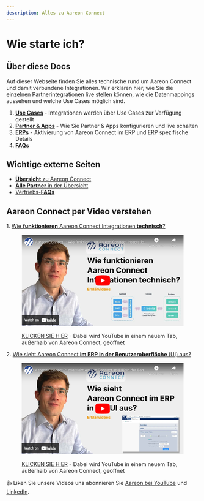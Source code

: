 ```yaml
---
description: Alles zu Aareon Connect
---
```


# Wie starte ich?

## Über diese Docs

Auf dieser Webseite finden Sie alles technische rund um Aareon Connect und damit verbundene Integrationen. Wir erklären hier, wie Sie die einzelnen Partnerintegrationen live stellen können, wie die Datenmappings aussehen und welche Use Cases möglich sind.

1. [**Use Cases**](use-cases/) - Integrationen werden über Use Cases zur Verfügung gestellt
2. [**Partner & Apps**](partner-and-apps/) - Wie Sie Partner & Apps konfigurieren und live schalten
3. [**ERPs**](erps/) - Aktivierung von Aareon Connect im ERP und ERP spezifische Details
4. [**FAQs**](faq.md)

## Wichtige externe Seiten

* [**Übersicht** zu Aareon Connect](https://connect.aareon.com/home)
* [**Alle Partner** in der Übersicht](https://marketplace.aareon.com/de)
* [Vertriebs-**FAQs**](https://connect.aareon.com/faq-fragen-antworten)



## Aareon Connect per Video verstehen

1\. [Wie **funktionieren** Aareon Connect Integrationen **technisch**?](https://www.youtube.com/watch?v=2DByfCeYRgQ)

<div data-full-width="true">

<figure><img src=".gitbook/assets/image (4) (1) (1).png" alt=""><figcaption><p><a href="https://www.youtube.com/watch?v=2DByfCeYRgQ">KLICKEN SIE HIER</a> - Dabei wird YouTube in einem neuem Tab, außerhalb von Aareon Connect, geöffnet</p></figcaption></figure>

</div>

2\. [Wie sieht Aareon Connect **im ERP in der Benutzeroberfläche** (UI) aus?](https://www.youtube.com/watch?v=tL99ysI9hBY)

<div data-full-width="true">

<figure><img src=".gitbook/assets/image (5) (1) (1).png" alt=""><figcaption><p><a href="https://www.youtube.com/watch?v=tL99ysI9hBY">KLICKEN SIE HIER</a> - Dabei wird YouTube in einem neuem Tab, außerhalb von Aareon Connect, geöffnet</p></figcaption></figure>

</div>

:thumbsup: Liken Sie unsere Videos uns abonnieren Sie [Aareon bei YouTube](https://www.youtube.com/@AareonDACH) und [LinkedIn](https://www.linkedin.com/company/aareon-dach/).
